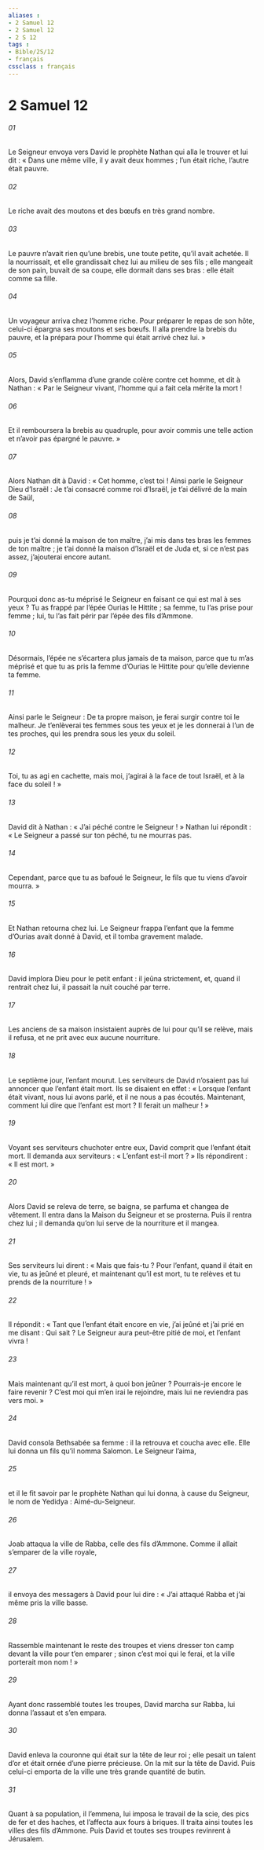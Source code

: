 ```yaml
---
aliases : 
- 2 Samuel 12
- 2 Samuel 12
- 2 S 12
tags : 
- Bible/2S/12
- français
cssclass : français
---
```


# 2 Samuel 12

###### 01
Le Seigneur envoya vers David le prophète Nathan qui alla le trouver et lui dit :
« Dans une même ville, il y avait deux hommes ;
l’un était riche, l’autre était pauvre.
###### 02
Le riche avait des moutons et des bœufs
en très grand nombre.
###### 03
Le pauvre n’avait rien qu’une brebis,
une toute petite, qu’il avait achetée.
Il la nourrissait, et elle grandissait
chez lui au milieu de ses fils ;
elle mangeait de son pain, buvait de sa coupe,
elle dormait dans ses bras : elle était comme sa fille.
###### 04
Un voyageur arriva chez l’homme riche.
Pour préparer le repas de son hôte,
celui-ci épargna ses moutons et ses bœufs.
Il alla prendre la brebis du pauvre,
et la prépara pour l’homme qui était arrivé chez lui. »
###### 05
Alors, David s’enflamma d’une grande colère contre cet homme, et dit à Nathan : « Par le Seigneur vivant, l’homme qui a fait cela mérite la mort !
###### 06
Et il remboursera la brebis au quadruple, pour avoir commis une telle action et n’avoir pas épargné le pauvre. »
###### 07
Alors Nathan dit à David : « Cet homme, c’est toi ! Ainsi parle le Seigneur Dieu d’Israël : Je t’ai consacré comme roi d’Israël, je t’ai délivré de la main de Saül,
###### 08
puis je t’ai donné la maison de ton maître, j’ai mis dans tes bras les femmes de ton maître ; je t’ai donné la maison d’Israël et de Juda et, si ce n’est pas assez, j’ajouterai encore autant.
###### 09
Pourquoi donc as-tu méprisé le Seigneur en faisant ce qui est mal à ses yeux ? Tu as frappé par l’épée Ourias le Hittite ; sa femme, tu l’as prise pour femme ; lui, tu l’as fait périr par l’épée des fils d’Ammone.
###### 10
Désormais, l’épée ne s’écartera plus jamais de ta maison, parce que tu m’as méprisé et que tu as pris la femme d’Ourias le Hittite pour qu’elle devienne ta femme.
###### 11
Ainsi parle le Seigneur : De ta propre maison, je ferai surgir contre toi le malheur. Je t’enlèverai tes femmes sous tes yeux et je les donnerai à l’un de tes proches, qui les prendra sous les yeux du soleil.
###### 12
Toi, tu as agi en cachette, mais moi, j’agirai à la face de tout Israël, et à la face du soleil ! »
###### 13
David dit à Nathan : « J’ai péché contre le Seigneur ! » Nathan lui répondit : « Le Seigneur a passé sur ton péché, tu ne mourras pas.
###### 14
Cependant, parce que tu as bafoué le Seigneur, le fils que tu viens d’avoir mourra. »
###### 15
Et Nathan retourna chez lui.
Le Seigneur frappa l’enfant que la femme d’Ourias avait donné à David, et il tomba gravement malade.
###### 16
David implora Dieu pour le petit enfant : il jeûna strictement, et, quand il rentrait chez lui, il passait la nuit couché par terre.
###### 17
Les anciens de sa maison insistaient auprès de lui pour qu’il se relève, mais il refusa, et ne prit avec eux aucune nourriture.
###### 18
Le septième jour, l’enfant mourut. Les serviteurs de David n’osaient pas lui annoncer que l’enfant était mort. Ils se disaient en effet : « Lorsque l’enfant était vivant, nous lui avons parlé, et il ne nous a pas écoutés. Maintenant, comment lui dire que l’enfant est mort ? Il ferait un malheur ! »
###### 19
Voyant ses serviteurs chuchoter entre eux, David comprit que l’enfant était mort. Il demanda aux serviteurs : « L’enfant est-il mort ? » Ils répondirent : « Il est mort. »
###### 20
Alors David se releva de terre, se baigna, se parfuma et changea de vêtement. Il entra dans la Maison du Seigneur et se prosterna. Puis il rentra chez lui ; il demanda qu’on lui serve de la nourriture et il mangea.
###### 21
Ses serviteurs lui dirent : « Mais que fais-tu ? Pour l’enfant, quand il était en vie, tu as jeûné et pleuré, et maintenant qu’il est mort, tu te relèves et tu prends de la nourriture ! »
###### 22
Il répondit : « Tant que l’enfant était encore en vie, j’ai jeûné et j’ai prié en me disant : Qui sait ? Le Seigneur aura peut-être pitié de moi, et l’enfant vivra !
###### 23
Mais maintenant qu’il est mort, à quoi bon jeûner ? Pourrais-je encore le faire revenir ? C’est moi qui m’en irai le rejoindre, mais lui ne reviendra pas vers moi. »
###### 24
David consola Bethsabée sa femme : il la retrouva et coucha avec elle. Elle lui donna un fils qu’il nomma Salomon. Le Seigneur l’aima,
###### 25
et il le fit savoir par le prophète Nathan qui lui donna, à cause du Seigneur, le nom de Yedidya : Aimé-du-Seigneur.
###### 26
Joab attaqua la ville de Rabba, celle des fils d’Ammone. Comme il allait s’emparer de la ville royale,
###### 27
il envoya des messagers à David pour lui dire : « J’ai attaqué Rabba et j’ai même pris la ville basse.
###### 28
Rassemble maintenant le reste des troupes et viens dresser ton camp devant la ville pour t’en emparer ; sinon c’est moi qui le ferai, et la ville porterait mon nom ! »
###### 29
Ayant donc rassemblé toutes les troupes, David marcha sur Rabba, lui donna l’assaut et s’en empara.
###### 30
David enleva la couronne qui était sur la tête de leur roi ; elle pesait un talent d’or et était ornée d’une pierre précieuse. On la mit sur la tête de David. Puis celui-ci emporta de la ville une très grande quantité de butin.
###### 31
Quant à sa population, il l’emmena, lui imposa le travail de la scie, des pics de fer et des haches, et l’affecta aux fours à briques. Il traita ainsi toutes les villes des fils d’Ammone. Puis David et toutes ses troupes revinrent à Jérusalem.
